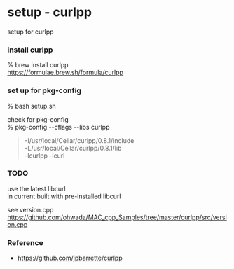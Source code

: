 setup - curlpp
===============

setup for curlpp <br/>


###  install curlpp
% brew install curlpp <br/>
https://formulae.brew.sh/formula/curlpp <br/>


###  set up for pkg-config
% bash setup.sh <br/>

check for pkg-config <br/>
% pkg-config --cflags --libs curlpp <br/>
> -I/usr/local/Cellar/curlpp/0.8.1/include  <br/>
> -L/usr/local/Cellar/curlpp/0.8.1/lib  <br/>
> -lcurlpp -lcurl  <br/>


### TODO

use the latest libcurl <br/>
in current built with pre-installed libcurl <br/>

see version.cpp
https://github.com/ohwada/MAC_cpp_Samples/tree/master/curlpp/src/version.cpp <br/>

### Reference <br/>
- https://github.com/jpbarrette/curlpp

